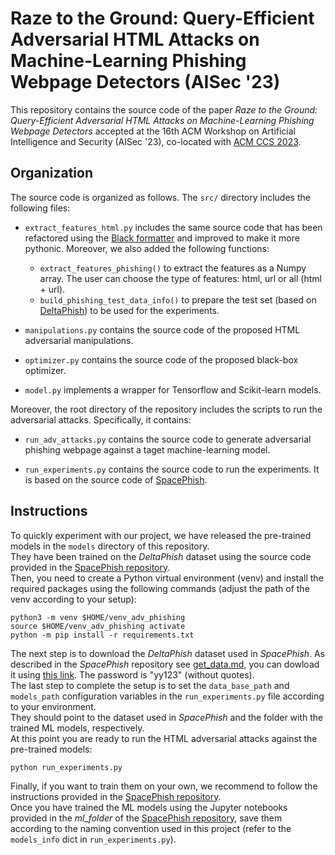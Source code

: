 # Raze to the Ground: Query-Efficient Adversarial HTML Attacks on Machine-Learning Phishing Webpage Detectors (AISec '23)

This repository contains the source code of the paper _Raze to the Ground: Query-Efficient Adversarial HTML Attacks on Machine-Learning Phishing Webpage Detectors_ accepted
at the 16th ACM Workshop on Artificial Intelligence and Security (AISec '23), co-located with [ACM CCS 2023](https://www.sigsac.org/ccs/CCS2023/).

## Organization
The source code is organized as follows. The `src/` directory includes the following files:
* `extract_features_html.py` includes the same source code that has been refactored using the [Black formatter](https://black.readthedocs.io/en/stable/) and improved to make it more pythonic.
   Moreover, we also added the following functions:
   - `extract_features_phishing()` to extract the features as a Numpy array. The user can choose the type of features: html, url or all (html + url).
   - `build_phishing_test_data_info()` to prepare the test set (based on [DeltaPhish](https://link.springer.com/chapter/10.1007/978-3-319-66402-6_22)) to be used for the experiments.

* `manipulations.py` contains the source code of the proposed HTML adversarial manipulations.

* `optimizer.py` contains the source code of the proposed black-box optimizer.

* `model.py` implements a wrapper for Tensorflow and Scikit-learn models.

Moreover, the root directory of the repository includes the scripts to run the adversarial attacks. Specifically, it contains:
* `run_adv_attacks.py` contains the source code to generate adversarial phishing webpage against a taget machine-learning model.

* `run_experiments.py` contains the source code to run the experiments. It is based on the source code of [SpacePhish](https://github.com/hihey54/acsac22_spacephish/tree/main).

## Instructions
To quickly experiment with our project, we have released the pre-trained models in the `models` directory of this repository.  
They have been trained on the _DeltaPhish_ dataset using the source code provided in the [SpacePhish repository](https://github.com/hihey54/acsac22_spacephish/tree/main).  
Then, you need to create a Python virtual environment (venv) and install the required packages using the following commands (adjust the path of the venv according to your setup):
```
python3 -m venv $HOME/venv_adv_phishing
source $HOME/venv_adv_phishing activate
python -m pip install -r requirements.txt
```
The next step is to download the _DeltaPhish_ dataset used in _SpacePhish_.
As described in the _SpacePhish_ repository see [get_data.md](https://github.com/hihey54/acsac22_spacephish/blob/main/get_data.md), you can dowload it using [this link](https://drive.google.com/drive/folders/1k_aqmk5CTlhxlGfrg4jRSG5RxyX0NB9w?usp=sharing).
The password is "yy123" (without quotes).  
The last step to complete the setup is to set the `data_base_path` and `models_path` configuration variables in the `run_experiments.py` file according to your environment.  
They should point to the dataset used in _SpacePhish_ and the folder with the trained ML models, respectively.  
At this point you are ready to run the HTML adversarial attacks against the pre-trained models:
```
python run_experiments.py
```

Finally, if you want to train them on your own, we recommend to follow the instructions provided in the [SpacePhish repository](https://github.com/hihey54/acsac22_spacephish/tree/main).  
Once you have trained the ML models using the Jupyter notebooks provided in the _ml\_folder_ of the [SpacePhish repository](https://github.com/hihey54/acsac22_spacephish/tree/main), save them according to the naming convention used in this project (refer to the `models_info` dict in `run_experiments.py`).  